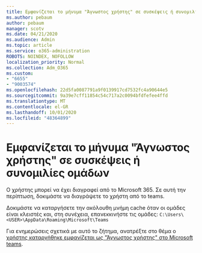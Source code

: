 ```yaml
---
title: Εμφανίζεται το μήνυμα "Άγνωστος χρήστης" σε συσκέψεις ή συνομιλίες ομάδων
ms.author: pebaum
author: pebaum
manager: scotv
ms.date: 04/21/2020
ms.audience: Admin
ms.topic: article
ms.service: o365-administration
ROBOTS: NOINDEX, NOFOLLOW
localization_priority: Normal
ms.collection: Adm_O365
ms.custom:
- "6655"
- "9003574"
ms.openlocfilehash: 22d5fa0087791a9f0139917cd7532fc4a90644e5
ms.sourcegitcommit: 9a39e7cff11854c54c717a2c0094bfdfefee4ffd
ms.translationtype: MT
ms.contentlocale: el-GR
ms.lasthandoff: 10/01/2020
ms.locfileid: "48364899"
---
```

# <a name="unknown-user-appears-in-teams-meetings-or-chats"></a>Εμφανίζεται το μήνυμα "Άγνωστος χρήστης" σε συσκέψεις ή συνομιλίες ομάδων

Ο χρήστης μπορεί να έχει διαγραφεί από το Microsoft 365. Σε αυτή την περίπτωση, δοκιμάστε να διαγράψετε το χρήστη από το teams.  

Δοκιμάστε να καταργήσετε την ακόλουθη μνήμη cache όταν οι ομάδες είναι κλειστές και, στη συνέχεια, επανεκκινήστε τις ομάδες: `C:\Users\<USER>\AppData\Roaming\Microsoft\Teams`

Για ενημερώσεις σχετικά με αυτό το ζήτημα, ανατρέξτε στο θέμα ο  [χρήστης καταργήθηκε εμφανίζεται ως "Άγνωστος χρήστης" στο Microsoft teams](https://docs.microsoft.com/MicrosoftTeams/troubleshoot/known-issues/removed-user-appears-as-unknown).
